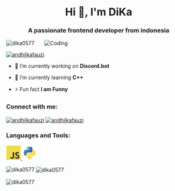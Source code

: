 <h1 align="center">Hi 👋, I'm DiKa</h1>
<h3 align="center">A passionate frontend developer from indonesia</h3><img align="right" alt="Coding" width="400" src="https://cdn.dribbble.com/users/1162077/screenshots/3848914/programmer.gif">


<p align="left"> <img src="https://komarev.com/ghpvc/?username=dika0577&label=Profile%20views&color=0e75b6&style=flat" alt="dika0577" /> </p>

<p align="left"> <a href="https://twitter.com/andhiikafauzi" target="blank"><img src="https://img.shields.io/twitter/follow/andhiikafauzi?logo=twitter&style=for-the-badge" alt="andhiikafauzi" /></a> </p>

- 🔭 I’m currently working on **Discord.bot**

- 🌱 I’m currently learning **C++**

- ⚡ Fun fact **I am Funny**

<h3 align="left">Connect with me:</h3>
<p align="left">
<a href="https://twitter.com/andhiikafauzi" target="blank"><img align="center" src="https://raw.githubusercontent.com/rahuldkjain/github-profile-readme-generator/master/src/images/icons/Social/twitter.svg" alt="andhiikafauzi" height="30" width="40" /></a>
<a href="https://instagram.com/andhiikafauzi" target="blank"><img align="center" src="https://raw.githubusercontent.com/rahuldkjain/github-profile-readme-generator/master/src/images/icons/Social/instagram.svg" alt="andhiikafauzi" height="30" width="40" /></a>
</p>

<h3 align="left">Languages and Tools:</h3>
<p align="left"> <a href="https://developer.mozilla.org/en-US/docs/Web/JavaScript" target="_blank" rel="noreferrer"> <img src="https://raw.githubusercontent.com/devicons/devicon/master/icons/javascript/javascript-original.svg" alt="javascript" width="40" height="40"/> </a> <a href="https://www.python.org" target="_blank" rel="noreferrer"> <img src="https://raw.githubusercontent.com/devicons/devicon/master/icons/python/python-original.svg" alt="python" width="40" height="40"/> </a> </p>

<p><img align="left" src="https://github-readme-stats.vercel.app/api/top-langs?username=dika0577&show_icons=true&locale=en&layout=compact" alt="dika0577" /></p>

<p>&nbsp;<img align="center" src="https://github-readme-stats.vercel.app/api?username=dika0577&show_icons=true&locale=en" alt="dika0577" /></p>

<p><img align="center" src="https://github-readme-streak-stats.herokuapp.com/?user=dika0577&" alt="dika0577" /></p>
